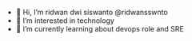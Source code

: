 - 👋 Hi, I’m ridwan dwi siswanto @ridwansswnto
- 👀 I’m interested in technology
- 🌱 I’m currently learning about devops role and SRE 

<!---
ridwansswnto/ridwansswnto is a ✨ special ✨ repository because its `README.md` (this file) appears on your GitHub profile.
You can click the Preview link to take a look at your changes.
--->
